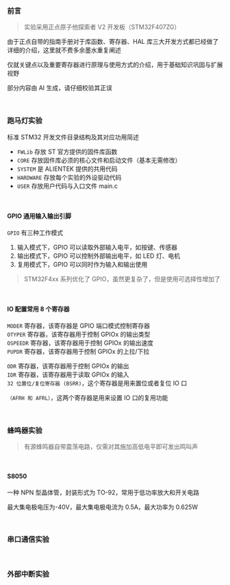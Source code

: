 ### 前言

> 实验采用正点原子他探索者 V2 开发板（STM32F407ZG）

由于正点自带的指南手册对于库函数、寄存器、HAL 库三大开发方式都已经做了详细的介绍，这里就不费多余墨水重复阐述

仅就关键点以及重要寄存器进行原理与使用方式的介绍，用于基础知识巩固与扩展视野

部分内容由 AI 生成，请仔细校验其正误

<br>

### 跑马灯实验

标准 STM32 开发文件目录结构及其对应功用简述

- `FWLib` 存放 ST 官方提供的固件库函数
- `CORE` 存放固件库必须的核心文件和启动文件（基本无需修改）
- `SYSTEM` 是 ALIENTEK 提供的共用代码
- `HARDWARE` 存放每个实验的外设驱动代码
- `USER` 存放用户代码与入口文件 main.c

<br>

#### GPIO 通用输入输出引脚

`GPIO` 有三种工作模式

1. 输入模式下，GPIO 可以读取外部输入电平，如按键、传感器
2. 输出模式下，GPIO 可以控制外部输出电平，如 LED 灯、电机
3. 复用模式下，GPIO 可以同时作为输入和输出使用

> STM32F4xx 系列优化了 GPIO，虽然更复杂了，但是使用可选择性增加了

<br>

#### IO 配置常用 8 个寄存器

`MODER` 寄存器，该寄存器是 GPIO 端口模式控制寄存器  
`OTYPER` 寄存器，该寄存器用于控制 GPIOx 的输出类型  
`OSPEEDR` 寄存器，该寄存器用于控制 GPIOx 的输出速度  
`PUPDR` 寄存器，该寄存器用于控制 GPIOx 的上拉/下拉

`ODR` 寄存器，该寄存器用于控制 GPIOx 的输出  
`IDR` 寄存器，该寄存器用于读取 GPIOx 的输入  
`32 位置位/复位寄存器 (BSRR)`，这个寄存器是用来置位或者复位 IO 口

`（AFRH 和 AFRL）`，这两个寄存器是用来设置 IO 口的复用功能

<br>

### 蜂鸣器实验

> 有源蜂鸣器自带震荡电路，仅需对其施加高低电平即可发出鸣叫声

<br>

#### S8050

一种 NPN 型晶体管，封装形式为 TO-92，常用于低功率放大和开关电路

最大集电极电压为-40V，最大集电极电流为 0.5A，最大功率为 0.625W

<br>

### 串口通信实验

<br>

### 外部中断实验
